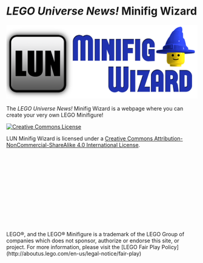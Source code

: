 _LEGO Universe News!_ Minifig Wizard
=================

![LUN Minifig Wizard Logo](/Logo/LUN-Minifig-Wizard-Small.png)

The _LEGO Universe News!_ Minifig Wizard is a webpage where you can create your very own LEGO Minifigure!


[![Creative Commons License](http://i.creativecommons.org/l/by-nc-sa/4.0/88x31.png)](http://daringfireball.net/projects/markdown/syntax)

LUN Minifig Wizard is licensed under a [Creative Commons Attribution-NonCommercial-ShareAlike 4.0 International License](http://creativecommons.org/licenses/by-nc-sa/4.0/).





<br>
<br>
<br>
<br>
<br>
<br>
<br>
<br>
<br>
<br>
<br>
<br>
LEGO®, and the LEGO® Minifigure is a trademark of the LEGO Group of companies which does not sponsor, authorize or endorse this site, or project. For more information, please visit the [LEGO Fair Play Policy](http://aboutus.lego.com/en-us/legal-notice/fair-play)









